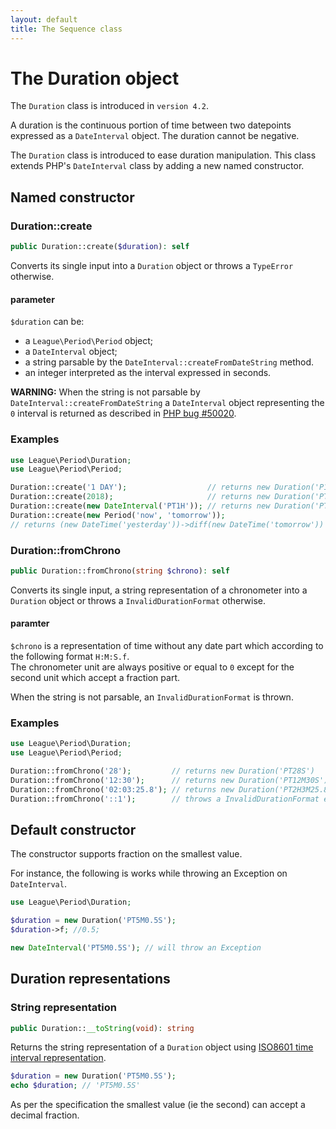 ```yaml
---
layout: default
title: The Sequence class
---
```


# The Duration object

<p class="message-info">The <code>Duration</code> class is introduced in <code>version 4.2</code>.</p>

A duration is the continuous portion of time between two datepoints expressed as a `DateInterval` object. The duration cannot be negative.

The `Duration` class is introduced to ease duration manipulation. This class extends PHP's `DateInterval` class by adding a new named constructor.

## Named constructor

### Duration::create

~~~php
public Duration::create($duration): self
~~~

Converts its single input into a `Duration` object or throws a `TypeError` otherwise.

#### parameter

`$duration` can be:

- a `League\Period\Period` object;
- a `DateInterval` object;
- a string parsable by the `DateInterval::createFromDateString` method.
- an integer interpreted as the interval expressed in seconds.

<p class="message-warning"><strong>WARNING:</strong> When the string is not parsable by <code>DateInterval::createFromDateString</code> a <code>DateInterval</code> object representing the <code>0</code> interval is returned as described in <a href="https://bugs.php.net/bug.php?id=50020">PHP bug #50020</a>.</p>

### Examples

~~~php
use League\Period\Duration;
use League\Period\Period;

Duration::create('1 DAY');                  // returns new Duration('P1D')
Duration::create(2018);                     // returns new Duration('PT2018S')
Duration::create(new DateInterval('PT1H')); // returns new Duration('PT1H')
Duration::create(new Period('now', 'tomorrow'));
// returns (new DateTime('yesterday'))->diff(new DateTime('tomorrow'))
~~~

### Duration::fromChrono

~~~php
public Duration::fromChrono(string $chrono): self
~~~

Converts its single input, a string representation of a chronometer into a `Duration` object or throws a `InvalidDurationFormat` otherwise.

#### paramter

`$chrono` is a representation of time without any date part which according to the following format `H:M:S.f`.  
The chronometer unit are always positive or equal to `0` except for the second unit which accept a fraction part.

When the string is not parsable, an `InvalidDurationFormat` is thrown.

### Examples

~~~php
use League\Period\Duration;
use League\Period\Period;

Duration::fromChrono('28');         // returns new Duration('PT28S')
Duration::fromChrono('12:30');      // returns new Duration('PT12M30S')
Duration::fromChrono('02:03:25.8'); // returns new Duration('PT2H3M25.8S')
Duration::fromChrono('::1');        // throws a InvalidDurationFormat exception
~~~

## Default constructor

The constructor supports fraction on the smallest value.

For instance, the following is works while throwing an Exception on `DateInterval`.

~~~php
use League\Period\Duration;

$duration = new Duration('PT5M0.5S');
$duration->f; //0.5;

new DateInterval('PT5M0.5S'); // will throw an Exception
~~~

## Duration representations

### String representation

~~~php
public Duration::__toString(void): string
~~~

Returns the string representation of a `Duration` object using [ISO8601 time interval representation](http://en.wikipedia.org/wiki/ISO_8601#Durations).

~~~php
$duration = new Duration('PT5M0.5S');
echo $duration; // 'PT5M0.5S'
~~~

As per the specification the smallest value (ie the second) can accept a decimal fraction.